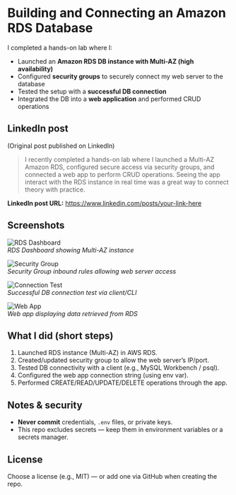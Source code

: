 # Building and Connecting an Amazon RDS Database

I completed a hands-on lab where I:
- Launched an **Amazon RDS DB instance with Multi-AZ (high availability)**
- Configured **security groups** to securely connect my web server to the database
- Tested the setup with a **successful DB connection**
- Integrated the DB into a **web application** and performed CRUD operations

## LinkedIn post
(Original post published on LinkedIn)
> I recently completed a hands-on lab where I launched a Multi-AZ Amazon RDS, configured secure access via security groups, and connected a web app to perform CRUD operations. Seeing the app interact with the RDS instance in real time was a great way to connect theory with practice.

**LinkedIn post URL:** https://www.linkedin.com/posts/your-link-here

## Screenshots
![RDS Dashboard](screenshots/rdsdashboard.png)  
*RDS Dashboard showing Multi-AZ instance*

![Security Group](screenshots/securitygroup.png)  
*Security Group inbound rules allowing web server access*

![Connection Test](screenshots/connectiontest.png)  
*Successful DB connection test via client/CLI*

![Web App](screenshots/webapplication.png)  
*Web app displaying data retrieved from RDS*

## What I did (short steps)
1. Launched RDS instance (Multi-AZ) in AWS RDS.
2. Created/updated security group to allow the web server’s IP/port.
3. Tested DB connectivity with a client (e.g., MySQL Workbench / psql).
4. Configured the web app connection string (using env var).
5. Performed CREATE/READ/UPDATE/DELETE operations through the app.

## Notes & security
- **Never commit** credentials, `.env` files, or private keys.  
- This repo excludes secrets — keep them in environment variables or a secrets manager.

## License
Choose a license (e.g., MIT) — or add one via GitHub when creating the repo.
